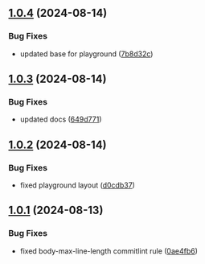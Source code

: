 ## [1.0.4](https://github.com/kouts/excel-formula-utilities/compare/v1.0.3...v1.0.4) (2024-08-14)


### Bug Fixes

* updated base for playground ([7b8d32c](https://github.com/kouts/excel-formula-utilities/commit/7b8d32cbcb8de366f3f271ec44ecd9cfd7ea3976))

## [1.0.3](https://github.com/kouts/excel-formula-utilities/compare/v1.0.2...v1.0.3) (2024-08-14)


### Bug Fixes

* updated docs ([649d771](https://github.com/kouts/excel-formula-utilities/commit/649d771936574ef3c9f6795aea1fd3b41980729c))

## [1.0.2](https://github.com/kouts/excel-formula-utilities/compare/v1.0.1...v1.0.2) (2024-08-14)


### Bug Fixes

* fixed playground layout ([d0cdb37](https://github.com/kouts/excel-formula-utilities/commit/d0cdb373c867eb6c2943962ec7ec423e17a42b1c))

## [1.0.1](https://github.com/kouts/excel-formula-utilities/compare/v1.0.0...v1.0.1) (2024-08-13)


### Bug Fixes

* fixed body-max-line-length commitlint rule ([0ae4fb6](https://github.com/kouts/excel-formula-utilities/commit/0ae4fb61adca1b714c1c9d4c026dd9b7d97869be))
